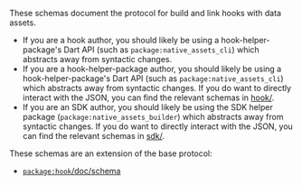 These schemas document the protocol for build and link hooks with data assets.

* If you are a hook author, you should likely be using a hook-helper-package's
  Dart API (such as `package:native_assets_cli`) which abstracts away from
  syntactic changes.
* If you are a hook-helper-package author, you should likely be using a
  hook-helper-package's Dart API (such as `package:native_assets_cli`) which
  abstracts away from syntactic changes. If you do want to directly interact
  with the JSON, you can find the relevant schemas in [hook/](hook/).
* If you are an SDK author, you should likely be using the SDK helper package
  (`package:native_assets_builder`) which abstracts away from syntactic changes.
  If you do want to directly interact with the JSON, you can find the relevant
  schemas in [sdk/](sdk/).

These schemas are an extension of the base protocol:

* [`package:hook`/doc/schema](../../../hook/doc/schema/)
